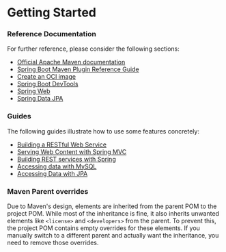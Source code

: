 # Getting Started

### Reference Documentation
For further reference, please consider the following sections:

* [Official Apache Maven documentation](https://maven.apache.org/guides/index.html)
* [Spring Boot Maven Plugin Reference Guide](https://docs.spring.io/spring-boot/3.3.13-SNAPSHOT/maven-plugin)
* [Create an OCI image](https://docs.spring.io/spring-boot/3.3.13-SNAPSHOT/maven-plugin/build-image.html)
* [Spring Boot DevTools](https://docs.spring.io/spring-boot/3.3.13-SNAPSHOT/reference/using/devtools.html)
* [Spring Web](https://docs.spring.io/spring-boot/3.3.13-SNAPSHOT/reference/web/servlet.html)
* [Spring Data JPA](https://docs.spring.io/spring-boot/3.3.13-SNAPSHOT/reference/data/sql.html#data.sql.jpa-and-spring-data)

### Guides
The following guides illustrate how to use some features concretely:

* [Building a RESTful Web Service](https://spring.io/guides/gs/rest-service/)
* [Serving Web Content with Spring MVC](https://spring.io/guides/gs/serving-web-content/)
* [Building REST services with Spring](https://spring.io/guides/tutorials/rest/)
* [Accessing data with MySQL](https://spring.io/guides/gs/accessing-data-mysql/)
* [Accessing Data with JPA](https://spring.io/guides/gs/accessing-data-jpa/)

### Maven Parent overrides

Due to Maven's design, elements are inherited from the parent POM to the project POM.
While most of the inheritance is fine, it also inherits unwanted elements like `<license>` and `<developers>` from the parent.
To prevent this, the project POM contains empty overrides for these elements.
If you manually switch to a different parent and actually want the inheritance, you need to remove those overrides.

